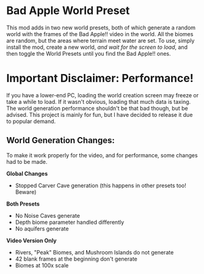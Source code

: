 # Bad Apple World Preset
This mod adds in two new world presets, both of which generate a random world with the frames of the Bad Apple!! video in the world. All the biomes are random, but the areas where terrain meet water are set. To use, simply install the mod, create a new world, *and wait for the screen to load*, and then toggle the World Presets until you find the Bad Apple!! ones.

# Important Disclaimer: Performance!
If you have a lower-end PC, loading the world creation screen may freeze or take a while to load. If it wasn't obvious, loading that much data is taxing. The world generation performance shouldn't be that bad though, but be advised. This project is mainly for fun, but I have decided to release it due to popular demand.

## World Generation Changes:
To make it work properly for the video, and for performance, some changes had to be made.  

**Global Changes**
- Stopped Carver Cave generation (this happens in other presets too! Beware)  

**Both Presets**
- No Noise Caves generate
- Depth biome parameter handled differently
- No aquifers generate   

**Video Version Only**
- Rivers, "Peak" Biomes, and Mushroom Islands do not generate
- 42 blank frames at the beginning don't generate
- Biomes at 100x scale
